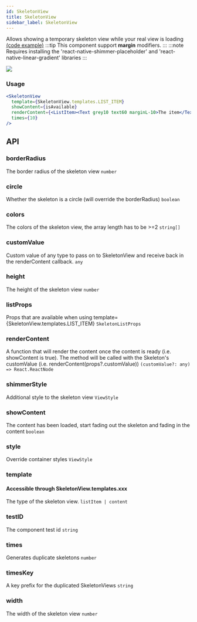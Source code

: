 ```yaml
---
id: SkeletonView
title: SkeletonView
sidebar_label: SkeletonView
---
```


Allows showing a temporary skeleton view while your real view is loading  
[(code example)](https://github.com/wix/react-native-ui-lib/blob/master/demo/src/screens/componentScreens/SkeletonViewScreen.tsx)
:::tip
This component support **margin** modifiers.
:::
:::note
Requires installing the 'react-native-shimmer-placeholder' and 'react-native-linear-gradient' libraries
:::
<div style={{display: 'flex', flexDirection: 'row', overflowX: 'auto', maxHeight: '500px', alignItems: 'center'}}><img style={{maxHeight: '420px'}} src={'https://github.com/wix/react-native-ui-lib/blob/master/demo/showcase/Skeleton/Skeleton.gif?raw=true'}/>

</div>

### Usage
``` jsx live
<SkeletonView
  template={SkeletonView.templates.LIST_ITEM}
  showContent={isAvailable}
  renderContent={<ListItem><Text grey10 text60 marginL-10>The item</Text></ListItem>}
  times={10}
/>
```
## API
### borderRadius
The border radius of the skeleton view
`number ` 

### circle
Whether the skeleton is a circle (will override the borderRadius)
`boolean ` 

### colors
The colors of the skeleton view, the array length has to be >=2
`string[] ` 

### customValue
Custom value of any type to pass on to SkeletonView and receive back in the renderContent callback.
`any ` 

### height
The height of the skeleton view
`number ` 

### listProps
Props that are available when using template=\{SkeletonView.templates.LIST_ITEM\}
`SkeletonListProps ` 

### renderContent
A function that will render the content once the content is ready (i.e. showContent is true). The method will be called with the Skeleton's customValue (i.e. renderContent(props?.customValue))
`(customValue?: any) => React.ReactNode ` 

### shimmerStyle
Additional style to the skeleton view
`ViewStyle ` 

### showContent
The content has been loaded, start fading out the skeleton and fading in the content
`boolean ` 

### style
Override container styles
`ViewStyle ` 

### template
#### Accessible through SkeletonView.templates.xxx
The type of the skeleton view.
`listItem | content ` 

### testID
The component test id
`string ` 

### times
Generates duplicate skeletons
`number ` 

### timesKey
A key prefix for the duplicated SkeletonViews
`string ` 

### width
The width of the skeleton view
`number ` 



